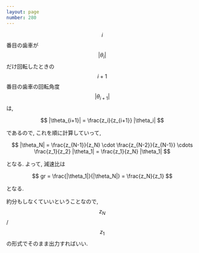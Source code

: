 ```yaml
---
layout: page
number: 280
---
```

$$ i $$ 番目の歯車が $$ \vert \theta_i \vert $$ だけ回転したときの $$ i + 1 $$ 番目の歯車の回転角度 $$ \vert \theta _{i+1} \vert $$ は,

$$
|\theta_{i+1}| = \frac{z_i}{z_{i+1}} |\theta_i|
$$

であるので, これを順に計算していって,

$$
|\theta_N| = \frac{z_{N-1}}{z_N} \cdot \frac{z_{N-2}}{z_{N-1}} \cdots \frac{z_1}{z_2} |\theta_1| = \frac{z_1}{z_N} |\theta_1|
$$

となる. よって, 減速比は

$$
gr = \frac{|\theta_1|}{|\theta_N|} = \frac{z_N}{z_1}
$$

となる.

約分もしなくていいということなので, $$ z_N $$ / $$ z_1 $$ の形式でそのまま出力すればいい.
